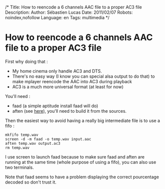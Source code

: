 /*
Title: How to reencode a 6 channels AAC file to a proper AC3 file
Description: 
Author: Sébastien Lucas
Date: 2011/02/07
Robots: noindex,nofollow
Language: en
Tags: multimedia
*/
# How to reencode a 6 channels AAC file to a proper AC3 file

First why doing that :

*	My home cinema only handle AC3 and DTS.
*	There's no easy way (I know you can special alsa output to do that) to make mplayer reencode the AAC into AC3 during playback
*	AC3 is a much more universal format (at least for now)

You'll need :

*	faad (a simple aptitude install faad will do)
*	aften (see [here](http://aften.sourceforge.net)), you'll need to build it from the sources.

Then the easiest way to avoid having a really big intermediate file is to use a fifo :

```
mkfifo temp.wav
screen -d -m faad -o temp.wav input.aac
aften temp.wav output.ac3
rm temp.wav
```

I use screen to launch faad because to make sure faad and aften are running at the same time (whole purpose of using a fifo), you can also use two terminals.

Note that faad seems to have a problem displaying the correct pourcentage decoded so don't trust it.






